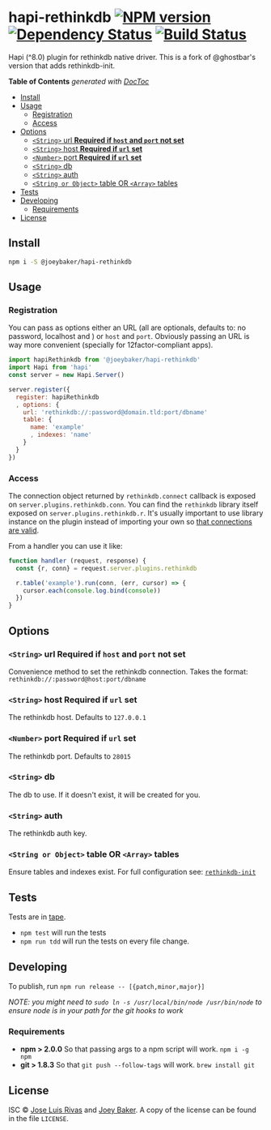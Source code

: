 # hapi-rethinkdb [![NPM version][npm-image]][npm-url] [![Dependency Status][daviddm-url]][daviddm-image] [![Build Status][travis-image]][travis-url]

Hapi (^8.0) plugin for rethinkdb native driver. This is a fork of @ghostbar's version that adds rethinkdb-init.

<!-- START doctoc generated TOC please keep comment here to allow auto update -->
<!-- DON'T EDIT THIS SECTION, INSTEAD RE-RUN doctoc TO UPDATE -->
**Table of Contents**  *generated with [DocToc](https://github.com/thlorenz/doctoc)*

- [Install](#install)
- [Usage](#usage)
  - [Registration](#registration)
  - [Access](#access)
- [Options](#options)
  - [`<String>` url **Required if `host` and `port` not set**](#string-url-required-if-host-and-port-not-set)
  - [`<String>` host **Required if `url` set**](#string-host-required-if-url-set)
  - [`<Number>` port **Required if `url` set**](#number-port-required-if-url-set)
  - [`<String>` db](#string-db)
  - [`<String>` auth](#string-auth)
  - [`<String or Object>` table OR `<Array>` tables](#string-or-object-table-or-array-tables)
- [Tests](#tests)
- [Developing](#developing)
  - [Requirements](#requirements)
- [License](#license)

<!-- END doctoc generated TOC please keep comment here to allow auto update -->

## Install

```sh
npm i -S @joeybaker/hapi-rethinkdb
```


## Usage

### Registration
You can pass as options either an URL (all are optionals, defaults to: no password, localhost and ) or `host` and `port`. Obviously passing an URL is way more convenient (specially for 12factor-compliant apps).

```js
import hapiRethinkdb from '@joeybaker/hapi-rethinkdb'
import Hapi from 'hapi'
const server = new Hapi.Server()

server.register({
  register: hapiRethinkdb
  , options: {
    url: 'rethinkdb://:password@domain.tld:port/dbname'
    table: {
      name: 'example'
      , indexes: 'name'
    }
  }
})
```

### Access
The connection object returned by `rethinkdb.connect` callback is exposed on `server.plugins.rethinkdb.conn`. You can find the `rethinkdb` library itself exposed on `server.plugins.rethinkdb.r`. It's usually important to use library instance on the plugin instead of importing your own so [that connections are valid](https://github.com/rethinkdb/rethinkdb/issues/3263).

From a handler you can use it like:

```js
function handler (request, response) {
  const {r, conn} = request.server.plugins.rethinkdb

  r.table('example').run(conn, (err, cursor) => {
    cursor.each(console.log.bind(console))
  })
}
```

## Options

### `<String>` url **Required if `host` and `port` not set**
Convenience method to set the rethinkdb connection. Takes the format: `rethinkdb://:password@host:port/dbname`

### `<String>` host **Required if `url` set**
The rethinkdb host. Defaults to `127.0.0.1`

### `<Number>` port **Required if `url` set**
The rethinkdb port. Defaults to `28015`

### `<String>` db
The db to use. If it doesn't exist, it will be created for you.

### `<String>` auth
The rethinkdb auth key.

### `<String or Object>` table OR `<Array>` tables
Ensure tables and indexes exist. For full configuration see: [`rethinkdb-init`](https://github.com/thejsj/rethinkdb-init)

## Tests
Tests are in [tape](https://github.com/substack/tape).

* `npm test` will run the tests
* `npm run tdd` will run the tests on every file change.

## Developing
To publish, run `npm run release -- [{patch,minor,major}]`

_NOTE: you might need to `sudo ln -s /usr/local/bin/node /usr/bin/node` to ensure node is in your path for the git hooks to work_

### Requirements
* **npm > 2.0.0** So that passing args to a npm script will work. `npm i -g npm`
* **git > 1.8.3** So that `git push --follow-tags` will work. `brew install git`

## License

ISC © [Jose Luis Rivas](http://ghostbar.co) and [Joey Baker](http://byjoeybaker.com). A copy of the license can be found in the file `LICENSE`.


[npm-url]: https://npmjs.org/package/@joeybaker/hapi-rethinkdb
[npm-image]: https://badge.fury.io/js/%40joeybaker%2Fhapi-rethinkdb.svg
[travis-url]: https://travis-ci.org/joeybaker/hapi-rethinkdb
[travis-image]: https://travis-ci.org/joeybaker/hapi-rethinkdb.svg?branch=master
[daviddm-url]: https://david-dm.org/joeybaker/hapi-rethinkdb.svg?theme=shields.io
[daviddm-image]: https://david-dm.org/joeybaker/hapi-rethinkdb
